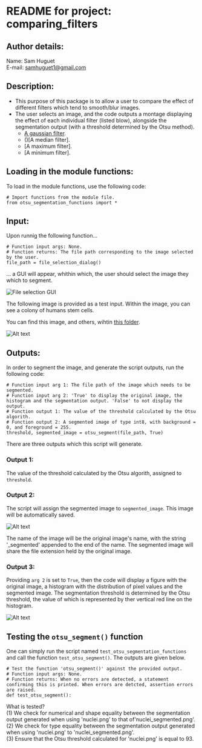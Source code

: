 # README for project: comparing_filters

## Author details: 
Name: Sam Huguet  
E-mail: samhuguet1@gmail.com

## Description:   
- This purpose of this package is to allow a user to compare the effect of different filters which tend to smooth/blur images. 
- The user selects an image, and the code outputs a montage displaying the effect of each individual filter (listed blow), alongside the segmentation output (with a threshold determined by the Otsu method). 
  - [A gaussian filter](https://www.youtube.com/watch?v=BR1YPQ8pkUA).  
  - ()[A median filter].  
  - [A maximum filter].  
  - [A minimum filter].  

## Loading in the module functions: 

To load in the module functions, use the following code: 
```
# Import functions from the module file. 
from otsu_segmentation_functions import *
```
## Input: 
Upon runnig the following function... 
```
# Function input args: None. 
# Function returns: The file path corresponding to the image selected by the user. 
file_path = file_selection_dialog()
```
... a GUI will appear, whithin which, the user should select the image they which to segment. 

![File selection GUI](https://raw.githubusercontent.com/SamHSoftware/Python/main/Image%20Analysis/otsu_segmentation/img/File%20selection.PNG)

The following image is provided as a test input. Within the image, you can see a colony of humans stem cells.  

You can find this image, and others, wihtin [this folder](https://github.com/SamHSoftware/Python/tree/main/Image%20Analysis/otsu_segmentation/img). 

![Alt text](https://raw.githubusercontent.com/SamHSoftware/Python/main/Image%20Analysis/otsu_segmentation/img/nuclei.png)

## Outputs:

In order to segment the image, and generate the script outputs, run the following code:
```
# Function input arg 1: The file path of the image which needs to be segmented. 
# Function input arg 2: 'True' to display the original image, the histogram and the segmentation output. 'False' to not display the output.
# Function output 1: The value of the threshold calculated by the Otsu algorith.
# Function output 2: A segmented image of type int8, with background = 0, and foreground = 255. 
threshold, segmented_image = otsu_segment(file_path, True)
```

There are three outputs which this script will generate.  

### Output 1: 
The value of the threshold calculated by the Otsu algorith, assigned to ```threshold```.

### Output 2: 
The script will assign the segmented image to ```segmented_image```. This image will be automatically saved.

![Alt text](https://github.com/SamHSoftware/Python/blob/main/Image%20Analysis/otsu_segmentation/img/nuclei_segmented.png?raw=true)

The name of the image will be the original image's name, with the string '\_segmented' appended to the end of the name. The segmented image will share the file extension held by the original image. 

### Output 3: 
Providing ```arg 2``` is set to ```True```, then the code will display a figure with the original image, a histogram with the distribution of pixel values and the segmented image. The segmentation threshold is determined by the Otsu threshold, the value of which is represented by ther vertical red line on the histogram.  

![Alt text](https://github.com/SamHSoftware/Python/blob/main/Image%20Analysis/otsu_segmentation/img/montage.png?raw=true)

## Testing the ```otsu_segment()``` function 

One can simply run the script named ```test_otsu_segmentation_functions``` and call the function ```test_otsu_segment()```. The outputs are given below. 

```
# Test the function 'otsu_segment()' against the provided output. 
# Function input args: None. 
# Function returns: When no errors are detected, a statement confirming this is printed. When errors are detcted, assertion errors are raised. 
def test_otsu_segment(): 
```

What is tested?  
(1) We check for numerical and shape equality between the segmentation output generated when using 'nuclei.png' to  that of'nuclei_segmented.png'.  
(2) We check for type equality between the segmentation output generated when using 'nuclei.png' to 'nuclei_segmented.png'.  
(3) Ensure that the Otsu threshold calculated for 'nuclei.png' is equal to 93.  
